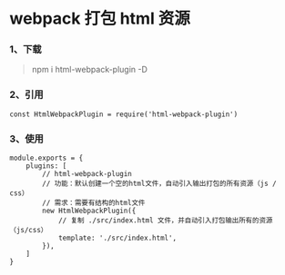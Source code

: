 # webpack 打包 html 资源

### 1、下载

> npm i html-webpack-plugin -D

### 2、引用

```
const HtmlWebpackPlugin = require('html-webpack-plugin')
```

### 3、使用

```
module.exports = {
    plugins: [
        // html-webpack-plugin
        // 功能：默认创建一个空的html文件，自动引入输出打包的所有资源（js / css）
        // 需求：需要有结构的html文件
        new HtmlWebpackPlugin({
            // 复制 ./src/index.html 文件，并自动引入打包输出所有的资源（js/css）
            template: './src/index.html',
        }),
    ]
}
```
